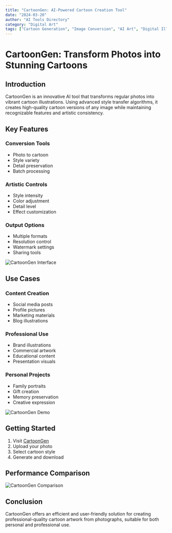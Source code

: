 ```yaml
---
title: "CartoonGen: AI-Powered Cartoon Creation Tool"
date: "2024-03-20"
author: "AI Tools Directory"
category: "Digital Art"
tags: ["Cartoon Generation", "Image Conversion", "AI Art", "Digital Illustration"]
---
```


# CartoonGen: Transform Photos into Stunning Cartoons

## Introduction

CartoonGen is an innovative AI tool that transforms regular photos into vibrant cartoon illustrations. Using advanced style transfer algorithms, it creates high-quality cartoon versions of any image while maintaining recognizable features and artistic consistency.

## Key Features

### Conversion Tools
- Photo to cartoon
- Style variety
- Detail preservation
- Batch processing

### Artistic Controls
- Style intensity
- Color adjustment
- Detail level
- Effect customization

### Output Options
- Multiple formats
- Resolution control
- Watermark settings
- Sharing tools

![CartoonGen Interface](/imgs/cartoongen/interface.jpg)

## Use Cases

### Content Creation
- Social media posts
- Profile pictures
- Marketing materials
- Blog illustrations

### Professional Use
- Brand illustrations
- Commercial artwork
- Educational content
- Presentation visuals

### Personal Projects
- Family portraits
- Gift creation
- Memory preservation
- Creative expression

![CartoonGen Demo](/imgs/cartoongen/demo.jpg)

## Getting Started

1. Visit [CartoonGen](https://cartoongen.ai)
2. Upload your photo
3. Select cartoon style
4. Generate and download

## Performance Comparison

![CartoonGen Comparison](/imgs/cartoongen/comparison.jpg)

## Conclusion

CartoonGen offers an efficient and user-friendly solution for creating professional-quality cartoon artwork from photographs, suitable for both personal and professional use. 